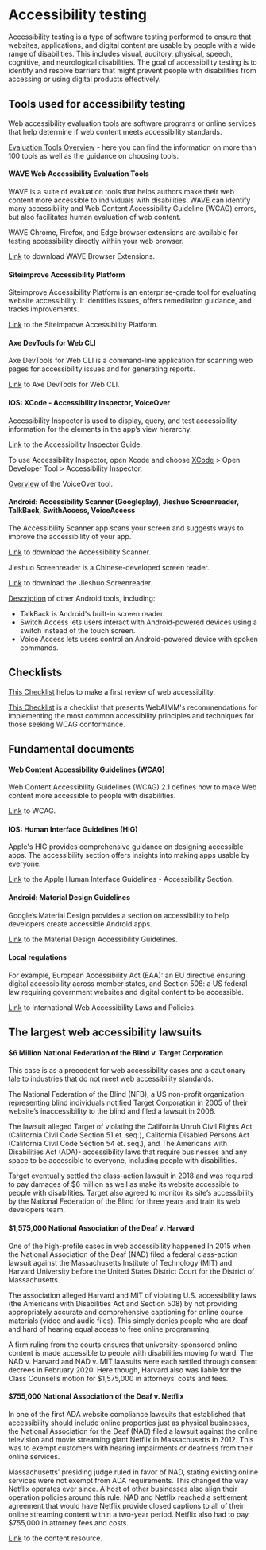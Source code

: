 # Accessibility testing

Accessibility testing is a type of software testing performed to ensure that websites, applications, and digital content are usable by people with a wide range of disabilities. This includes visual, auditory, physical, speech, cognitive, and neurological disabilities. The goal of accessibility testing is to identify and resolve barriers that might prevent people with disabilities from accessing or using digital products effectively.

## Tools used for accessibility testing

Web accessibility evaluation tools are software programs or online services that help determine if web content meets accessibility standards.

<a href="https://www.w3.org/WAI/test-evaluate/tools/" target="_blank">Evaluation Tools Overview</a> - here you can find the information on more than 100 tools as well as the guidance on choosing tools.

#### WAVE Web Accessibility Evaluation Tools

WAVE is a suite of evaluation tools that helps authors make their web content more accessible to individuals with disabilities. WAVE can identify many accessibility and Web Content Accessibility Guideline (WCAG) errors, but also facilitates human evaluation of web content. 

WAVE Chrome, Firefox, and Edge browser extensions are available for testing accessibility directly within your web browser.

<a href="https://wave.webaim.org" target="_blank">Link</a> to download WAVE Browser Extensions.

#### Siteimprove Accessibility Platform

Siteimprove Accessibility Platform is an enterprise-grade tool for evaluating website accessibility. It identifies issues, offers remediation guidance, and tracks improvements.

<a href="https://www.siteimprove.com/product/inclusivity/">Link</a> to the Siteimprove Accessibility Platform.

#### Axe DevTools for Web CLI

Axe DevTools for Web CLI is a command-line application for scanning web pages for accessibility issues and for generating reports. 

<a href="https://docs.deque.com/devtools-for-web/4/en/cli-home">Link</a> to Axe DevTools for Web CLI.

#### IOS: XCode - Accessibility inspector, VoiceOver

Accessibility Inspector is used to display, query, and test accessibility information for the elements in the app’s view hierarchy.

<a href="https://developer.apple.com/documentation/accessibility/accessibility-inspector#" target="_blank">Link</a> to the Accessibility Inspector Guide. 

To use Accessibility Inspector, open Xcode and choose <a href="https://github.com/DariaMartinovskaya/XCode" target="_blank">XCode</a> > Open Developer Tool > Accessibility Inspector.

<a href="https://developer.apple.com/documentation/uikit/accessibility_for_uikit/supporting_voiceover_in_your_app" target="_blank">Overview</a> of the VoiceOver tool. 

#### Android: Accessibility Scanner (Googleplay), Jieshuo Screenreader, TalkBack, SwithAccess, VoiceAccess

The Accessibility Scanner app scans your screen and suggests ways to improve the accessibility of your app. 

<a href="https://play.google.com/store/apps/details?id=com.google.android.apps.accessibility.auditor&pli=1">Link</a> to download the Accessibility Scanner.

Jieshuo Screenreader is a Chinese-developed screen reader.

<a href="https://accessibleandroid.com/jieshuo-screen-reader/">Link</a> to download the Jieshuo Screenreader.

<a href="https://developer.android.com/guide/topics/ui/accessibility/testing">Description</a> of other Android tools, including:

- TalkBack is Android's built-in screen reader.
- Switch Access lets users interact with Android-powered devices using a switch instead of the touch screen.
- Voice Access lets users control an Android-powered device with spoken commands.


## Checklists

<a href="https://www.w3.org/WAI/test-evaluate/preliminary/">This Checklist</a> helps to make a first review of web accessibility.

<a href="https://webaim.org/standards/wcag/checklist">This Checklist</a> is a checklist that presents WebAIMM's recommendations for implementing the most common accessibility principles and techniques for those seeking WCAG conformance. 

## Fundamental documents

#### Web Content Accessibility Guidelines (WCAG)

Web Content Accessibility Guidelines (WCAG) 2.1 defines how to make Web content more accessible to people with disabilities.

<a href="https://www.w3.org/TR/WCAG21/" target="_blank">Link</a> to WCAG.

#### IOS: Human Interface Guidelines (HIG)

Apple's HIG provides comprehensive guidance on designing accessible apps. The accessibility section offers insights into making apps usable by everyone.

<a href="https://developer.apple.com/design/human-interface-guidelines/accessibility" target="_blank">Link</a> to the Apple Human Interface Guidelines - Accessibility Section.

#### Android: Material Design Guidelines

Google’s Material Design provides a section on accessibility to help developers create accessible Android apps.

<a href="https://m2.material.io/design/usability/accessibility.html" target="_blank">Link</a> to the Material Design Accessibility Guidelines. 

#### Local regulations

For example, European Accessibility Act (EAA): an EU directive ensuring digital accessibility across member states, and Section 508: a US federal law requiring government websites and digital content to be accessible.

<a href="https://www.whoisaccessible.com/guidelines/international-web-accessibility-laws-and-policies/" target="_blank">Link</a> to International Web Accessibility Laws and Policies.

## The largest web accessibility lawsuits 

#### $6 Million National Federation of the Blind v. Target Corporation

This case is as a precedent for web accessibility cases and a cautionary tale to industries that do not meet web accessibility standards. 

The National Federation of the Blind (NFB), a US non-profit organization representing blind individuals notified Target Corporation in 2005 of their website’s inaccessibility to the blind and filed a lawsuit in 2006. 

The lawsuit alleged Target of violating the California Unruh Civil Rights Act (California Civil Code Section 51 et. seq.), California Disabled Persons Act (California Civil Code Section 54 et. seq.), and The Americans with Disabilities Act (ADA)- accessibility laws that require businesses and any space to be accessible to everyone, including people with disabilities. 

Target eventually settled the class-action lawsuit in 2018 and was required to pay damages of $6 million as well as make its website accessible to people with disabilities. Target also agreed to monitor its site’s accessibility by the National Federation of the Blind for three years and train its web developers team.

#### $1,575,000 National Association of the Deaf v. Harvard

One of the high-profile cases in web accessibility happened In 2015 when the National Association of the Deaf (NAD) filed a federal class-action lawsuit against the Massachusetts Institute of Technology (MIT) and Harvard University before the United States District Court for the District of Massachusetts. 

The association alleged Harvard and MIT of violating U.S. accessibility laws (the Americans with Disabilities Act and Section 508) by not providing appropriately accurate and comprehensive captioning for online course materials (video and audio files). This simply denies people who are deaf and hard of hearing equal access to free online programming. 

A firm ruling from the courts ensures that university-sponsored online content is made accessible to people with disabilities moving forward. The NAD v. Harvard and NAD v. MIT lawsuits were each settled through consent decrees in February 2020. Here though, Harvard also was liable for the Class Counsel’s motion for $1,575,000 in attorneys’ costs and fees.

#### $755,000 National Association of the Deaf v. Netflix

In one of the first ADA website compliance lawsuits that established that accessibility should include online properties just as physical businesses, the National Association for the Deaf (NAD) filed a lawsuit against the online television and movie streaming giant Netflix in Massachusetts in 2012. This was to exempt customers with hearing impairments or deafness from their online services. 

Massachusetts’ presiding judge ruled in favor of NAD, stating existing online services were not exempt from ADA requirements. This changed the way Netflix operates ever since. A host of other businesses also align their operation policies around this rule. NAD and Netflix reached a settlement agreement that would have Netflix provide closed captions to all of their online streaming content within a two-year period. Netflix also had to pay $755,000 in attorney fees and costs.

<a href="https://www.whoisaccessible.com/guidelines/largest-web-accessibility-lawsuits/#6-million-national-federation-of-the-blind-v-target-corporation" target="_blank">Link</a> to the content resource.
